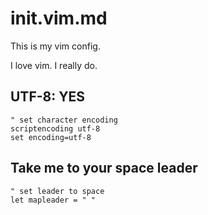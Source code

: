# init.vim.md

This is my vim config.

I love vim. I really do.

## UTF-8: YES

```
" set character encoding
scriptencoding utf-8
set encoding=utf-8
```

## Take me to your space leader

```
" set leader to space
let mapleader = " "
```
